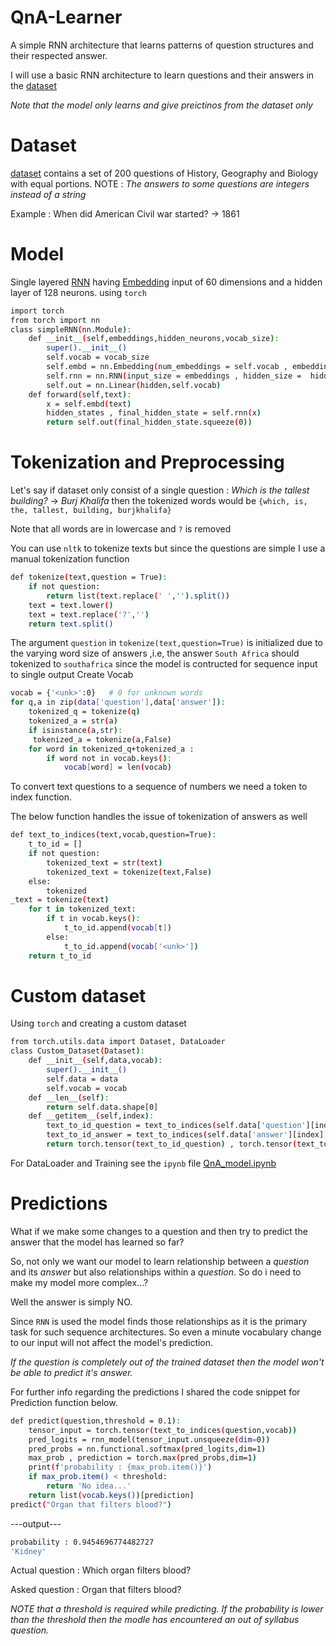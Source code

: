 # QnA-Learner
A simple RNN architecture that learns patterns of question structures and their respected answer.

I will use a basic RNN architecture to learn questions and their answers in the [dataset](https://github.com/UDAYVEER1312/QnA-Learner/blob/main/qa_dataset.csv) 

*Note that the model only learns and give preictinos from the dataset only*
# Dataset
[dataset](https://github.com/UDAYVEER1312/QnA-Learner/blob/main/qa_dataset.csv)  contains a set of 200 questions of History, Geography and Biology with equal portions.
NOTE : *The answers to some questions are integers instead of a string*

Example : When did American Civil war started? -> 1861 

# Model
Single layered [RNN](https://docs.pytorch.org/docs/stable/generated/torch.nn.RNN.html#torch.nn.RNN) having [Embedding](https://docs.pytorch.org/docs/stable/generated/torch.nn.Embedding.html) input of 60 dimensions and a hidden layer of 128 neurons.
using `torch`
```bash
import torch
from torch import nn
class simpleRNN(nn.Module):
    def __init__(self,embeddings,hidden_neurons,vocab_size):
        super().__init__()
        self.vocab = vocab_size
        self.embd = nn.Embedding(num_embeddings = self.vocab , embedding_dim = embedding)
        self.rnn = nn.RNN(input_size = embeddings , hidden_size =  hidden_neurons, batch_first=  True)
        self.out = nn.Linear(hidden,self.vocab)
    def forward(self,text):
        x = self.embd(text)
        hidden_states , final_hidden_state = self.rnn(x)
        return self.out(final_hidden_state.squeeze(0))
```

# Tokenization and Preprocessing
Let's say if dataset only consist of a single question : *Which is the tallest building?* -> *Burj Khalifa*
then the tokenized words would be `{which, is, the, tallest, building, burjkhalifa}`

Note that all words are in lowercase and `?` is removed

You can use `nltk` to tokenize texts but since the questions are simple I use a manual tokenization function
```bash
def tokenize(text,question = True):  
    if not question:
        return list(text.replace(' ','').split())
    text = text.lower()
    text = text.replace('?','')
    return text.split()
```
The argument `question` in `tokenize(text,question=True)` is initialized due to the varying word size of answers ,i.e, the answer `South Africa` should tokenized to `southafrica` since the model is contructed for sequence input to single output
Create Vocab
```bash
vocab = {'<unk>':0}   # 0 for unknown words
for q,a in zip(data['question'],data['answer']):
    tokenized_q = tokenize(q)
    tokenized_a = str(a)
    if isinstance(a,str):
     tokenized_a = tokenize(a,False)
    for word in tokenized_q+tokenized_a :
        if word not in vocab.keys():
            vocab[word] = len(vocab)
```
To convert text questions to a sequence of numbers we need a token to index function.

The below function handles the issue of tokenization of answers as well
```bash
def text_to_indices(text,vocab,question=True):
    t_to_id = []
    if not question:
        tokenized_text = str(text)
        tokenized_text = tokenize(text,False)
    else:
        tokenized
_text = tokenize(text)
    for t in tokenized_text:
        if t in vocab.keys(): 
            t_to_id.append(vocab[t])
        else:
            t_to_id.append(vocab['<unk>'])
    return t_to_id
```
# Custom dataset
Using `torch` and creating a custom dataset  
```bash
from torch.utils.data import Dataset, DataLoader
class Custom_Dataset(Dataset):
    def __init__(self,data,vocab):
        super().__init__()
        self.data = data
        self.vocab = vocab
    def __len__(self):
        return self.data.shape[0]
    def __getitem__(self,index):
        text_to_id_question = text_to_indices(self.data['question'][index],self.vocab)
        text_to_id_answer = text_to_indices(self.data['answer'][index],self.vocab, False)
        return torch.tensor(text_to_id_question) , torch.tensor(text_to_id_answer)
```
For DataLoader and Training see the `ipynb` file [QnA_model.ipynb]()
# Predictions
What if we make some changes to a question and then try to predict the answer that the model has learned so far?

So, not only we want our model to learn relationship between a *question* and its *answer* but also relationships within a *question*. So do i need to make my model more complex...?

Well the answer is simply NO.

Since `RNN` is used the model finds those relationships as it is the primary task for such sequence architectures. So even a minute vocabulary change to our input will not affect the model's prediction.

*If the question is completely out of the trained dataset then the model won't be able to predict it's answer.*

For further info regarding the predictions I shared the code snippet for Prediction function below.
```bash
def predict(question,threshold = 0.1):
    tensor_input = torch.tensor(text_to_indices(question,vocab))
    pred_logits = rnn_model(tensor_input.unsqueeze(dim=0))
    pred_probs = nn.functional.softmax(pred_logits,dim=1)
    max_prob , prediction = torch.max(pred_probs,dim=1)
    print(f'probability : {max_prob.item()}')
    if max_prob.item() < threshold:
        return 'No idea...'
    return list(vocab.keys())[prediction]
predict("Organ that filters blood?")
```
---output---
```bash
probability : 0.9454696774482727
'Kidney'
```
Actual question : Which organ filters blood?

Asked question : Organ that filters blood?

*NOTE that a threshold is required while predicting. If the probability is lower than the threshold then the modle has encountered an out of syllabus question.* 
